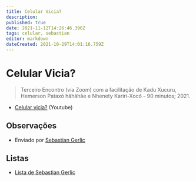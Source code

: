 ```yaml
---
title: Celular Vicia?
description: 
published: true
date: 2021-11-12T14:26:46.396Z
tags: celular, sebastian
editor: markdown
dateCreated: 2021-10-29T14:01:16.759Z
---
```


# Celular Vicia?

> Terceiro  Encontro (via Zoom) com a facilitação de Kadu Xucuru, Hemerson Pataxó hãhãhãe e Nhenety Kariri-Xocó - 90 minutos; 2021.

 - [Celular vicia?](https://www.youtube.com/watch?v=YN7tkwVoOak) (Youtube)

## Observações

 - Enviado por [Sebastian Gerlic](/pessoas/sebastian-gerlic)
 
## Listas

 - [Lista de Sebastian Gerlic](/listas/sebastian-gerlic)

